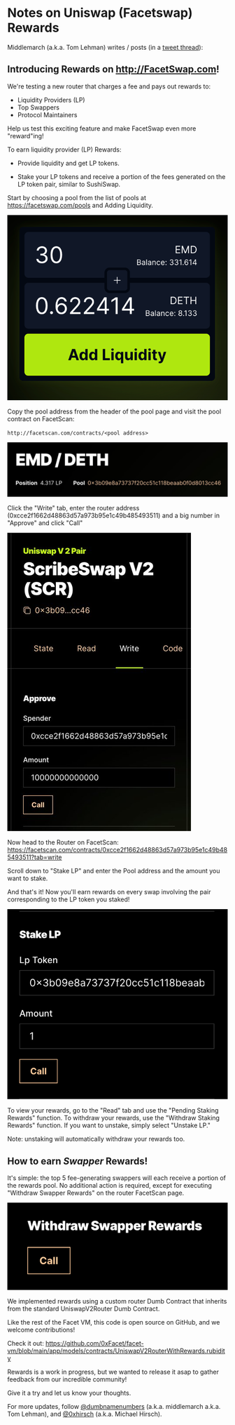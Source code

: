 # Notes on Uniswap (Facetswap) Rewards


Middlemarch (a.k.a. Tom Lehman) writes / posts (in a [tweet thread](https://twitter.com/dumbnamenumbers/status/1720150735965573479)):


## Introducing Rewards on http://FacetSwap.com!

We're testing a new router that charges a fee and pays out rewards to:

- Liquidity Providers (LP)
- Top Swappers
- Protocol Maintainers

Help us test this exciting feature 
and make FacetSwap even more "reward"ing!

To earn liquidity provider (LP) Rewards:

- Provide liquidity and get LP tokens.

- Stake your LP tokens and receive a portion of the fees generated on the LP token pair, similar to SushiSwap.

Start by choosing a pool from the list of pools at https://facetswap.com/pools and Adding Liquidity.

![](i/add_liquidity.png)


Copy the pool address from the header of the pool page and visit the pool contract on FacetScan:

`http://facetscan.com/contracts/<pool address>`


![](i/pool.png)


Click the "Write" tab, enter the router address (0xcce2f1662d48863d57a973b95e1c49b485493511) and a big number in "Approve" and click "Call"

![](i/approve.png)


Now head to the Router on FacetScan: https://facetscan.com/contracts/0xcce2f1662d48863d57a973b95e1c49b485493511?tab=write

Scroll down to "Stake LP" and enter the Pool address and the amount you want to stake.

And that's it! Now you'll earn rewards on every swap involving the pair corresponding to the LP token you staked!

![](i/stake.png)


To view your rewards, go to the "Read" tab and use the "Pending Staking Rewards" function. To withdraw your rewards, use the "Withdraw Staking Rewards" function. If you want to unstake, simply select "Unstake LP."

Note: unstaking will automatically withdraw your rewards too.



## How to earn *Swapper* Rewards!

It's simple: the top 5 fee-generating swappers will each receive a portion of the rewards pool. No additional action is required, except for executing "Withdraw Swapper Rewards" on the router FacetScan page.

![](i/swapper_rewards.png)


We implemented rewards using a custom router Dumb Contract that inherits from the standard UniswapV2Router Dumb Contract.

Like the rest of the Facet VM, this code is open source on GitHub, and we welcome contributions!

Check it out: https://github.com/0xFacet/facet-vm/blob/main/app/models/contracts/UniswapV2RouterWithRewards.rubidity




Rewards is a work in progress, but we wanted to release it asap to gather feedback from our incredible community!

Give it a try and let us know your thoughts.

For more updates, follow [@dumbnamenumbers](https://twitter.com/dumbnamenumbers) (a.k.a. middlemarch a.k.a. Tom Lehman), 
and [@0xhirsch](https://twitter.com/0xHirsch) (a.k.a. Michael Hirsch).






